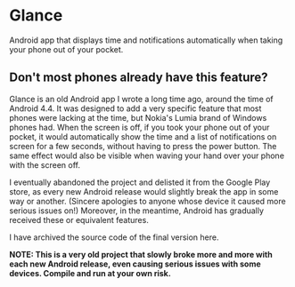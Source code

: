 # Glance

Android app that displays time and notifications automatically when taking your phone out of your pocket.

## Don't most phones already have this feature?

Glance is an old Android app I wrote a long time ago, around the time of Android 4.4. It was designed to add a very specific feature that most phones were lacking at the time, but Nokia's Lumia brand of Windows phones had. When the screen is off, if you took your phone out of your pocket, it would automatically show the time and a list of notifications on screen for a few seconds, without having to press the power button. The same effect would also be visible when waving your hand over your phone with the screen off.

I eventually abandoned the project and delisted it from the Google Play store, as every new Android release would slightly break the app in some way or another. (Sincere apologies to anyone whose device it caused more serious issues on!) Moreover, in the meantime, Android has gradually received these or equivalent features.

I have archived the source code of the final version here.

**NOTE: This is a very old project that slowly broke more and more with each new Android release, even causing serious issues with some devices. Compile and run at your own risk.**
